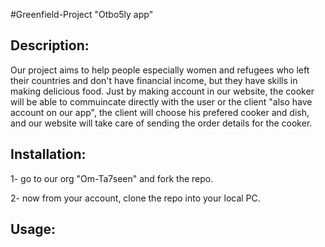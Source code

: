 #Greenfield-Project "Otbo5ly app"

## Description:  
Our project aims to help people especially women and refugees who left their countries and don't have financial income, but they have skills in making delicious food.
Just by making account in our website, the cooker will be able to commuincate directly with the user or the client "also have account on our app", the client will choose his prefered cooker and dish, and our website will take care of sending the order details for the cooker.

## Installation:  
1- go to our org "Om-Ta7seen" and fork the repo.

2- now from your account, clone the repo into your local PC.

## Usage:  
